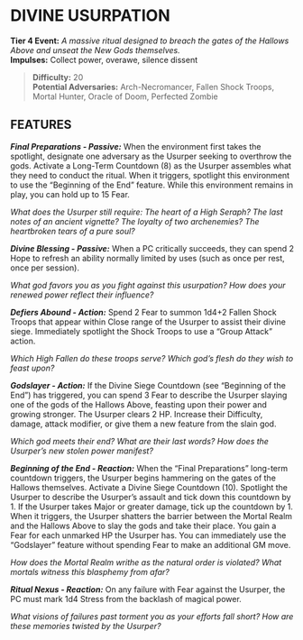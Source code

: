 # DIVINE USURPATION

**Tier 4 Event:** *A massive ritual designed to breach the gates of the Hallows Above and unseat the New Gods themselves.*  
**Impulses:** Collect power, overawe, silence dissent

> **Difficulty:** 20  
> **Potential Adversaries:** Arch-Necromancer, Fallen Shock Troops, Mortal Hunter, Oracle of Doom, Perfected Zombie

## FEATURES

***Final Preparations - Passive:*** When the environment first takes the spotlight, designate one adversary as the Usurper seeking to overthrow the gods. Activate a Long-Term Countdown (8) as the Usurper assembles what they need to conduct the ritual. When it triggers, spotlight this environment to use the “Beginning of the End” feature. While this environment remains in play, you can hold up to 15 Fear.

  *What does the Usurper still require: The heart of a High Seraph? The last notes of an ancient vignette? The loyalty of two archenemies? The heartbroken tears of a pure soul?*

***Divine Blessing - Passive:*** When a PC critically succeeds, they can spend 2 Hope to refresh an ability normally limited by uses (such as once per rest, once per session).

  *What god favors you as you fight against this usurpation? How does your renewed power reflect their influence?*

***Defiers Abound - Action:*** Spend 2 Fear to summon 1d4+2 Fallen Shock Troops that appear within Close range of the Usurper to assist their divine siege. Immediately spotlight the Shock Troops to use a “Group Attack” action.

  *Which High Fallen do these troops serve? Which god’s flesh do they wish to feast upon?*

***Godslayer - Action:*** If the Divine Siege Countdown (see “Beginning of the End”) has triggered, you can spend 3 Fear to describe the Usurper slaying one of the gods of the Hallows Above, feasting upon their power and growing stronger. The Usurper clears 2 HP. Increase their Difficulty, damage, attack modifier, or give them a new feature from the slain god.

  *Which god meets their end? What are their last words? How does the Usurper’s new stolen power manifest?*

***Beginning of the End - Reaction:*** When the “Final Preparations” long-term countdown triggers, the Usurper begins hammering on the gates of the Hallows themselves. Activate a Divine Siege Countdown (10). Spotlight the Usurper to describe the Usurper’s assault and tick down this countdown by 1. If the Usurper takes Major or greater damage, tick up the countdown by 1. When it triggers, the Usurper shatters the barrier between the Mortal Realm and the Hallows Above to slay the gods and take their place. You gain a Fear for each unmarked HP the Usurper has. You can immediately use the “Godslayer” feature without spending Fear to make an additional GM move.

  *How does the Mortal Realm writhe as the natural order is violated? What mortals witness this blasphemy from afar?*

***Ritual Nexus - Reaction:*** On any failure with Fear against the Usurper, the PC must mark 1d4 Stress from the backlash of magical power.

  *What visions of failures past torment you as your efforts fall short? How are these memories twisted by the Usurper?*
